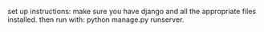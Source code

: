 set up instructions: 
make sure you have django and all the appropriate files installed. 
then run with: python manage.py runserver.
